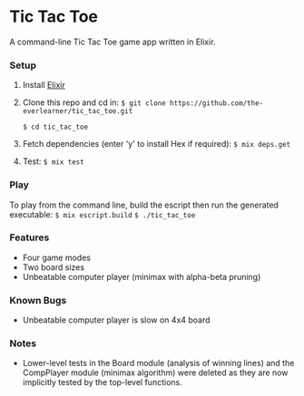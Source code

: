 # Tic Tac Toe
A command-line Tic Tac Toe game app written in Elixir.

### Setup
1. Install [Elixir](https://elixir-lang.org/install.html)

2. Clone this repo and cd in:
	`$ git clone https://github.com/the-everlearner/tic_tac_toe.git`

	`$ cd tic_tac_toe`

3. Fetch dependencies (enter 'y' to install Hex if required):
	`$ mix deps.get`

4. Test:
	`$ mix test`

### Play
To play from the command line, build the escript then run the generated executable:
	`$ mix escript.build`
	`$ ./tic_tac_toe`

### Features
- Four game modes
- Two board sizes
- Unbeatable computer player (minimax with alpha-beta pruning)

### Known Bugs
- Unbeatable computer player is slow on 4x4 board

### Notes
- Lower-level tests in the Board module (analysis of winning lines) and the CompPlayer module (minimax algorithm) were deleted as they are now implicitly tested by the top-level functions.
